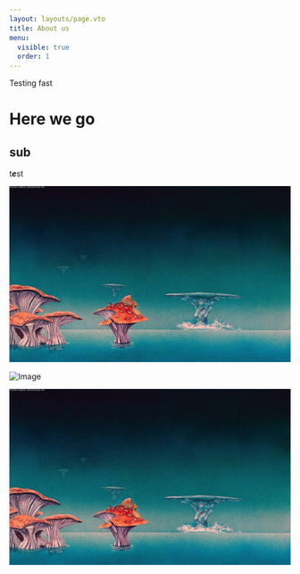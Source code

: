 ```yaml
---
layout: layouts/page.vto
title: About us
menu:
  visible: true
  order: 1
---
```

Testing fast

# Here we go

## sub

t***e***st

![Image](/uploads/img_0010.jpeg)

![Image](/uploads/my-dino.png)

![Image](/uploads/img_0010.jpeg)
